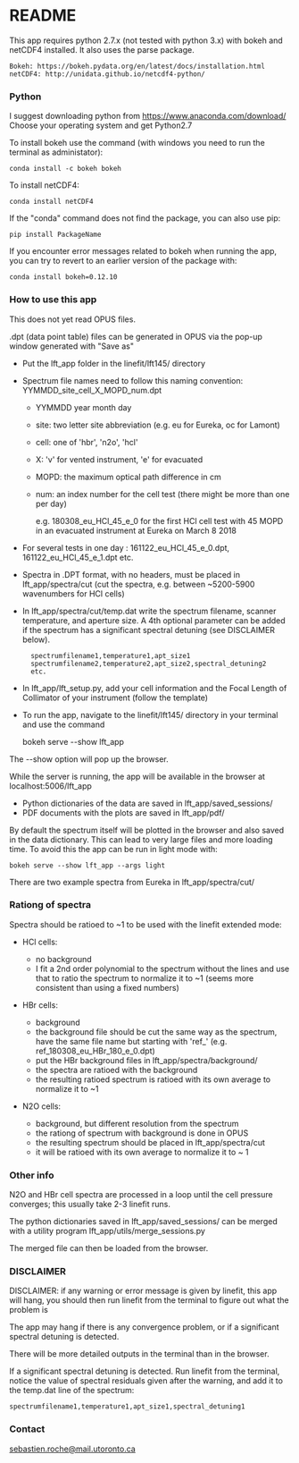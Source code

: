 # README #

This app requires python 2.7.x (not tested with python 3.x) with bokeh and netCDF4 installed.
It also uses the parse package.

	Bokeh: https://bokeh.pydata.org/en/latest/docs/installation.html
	netCDF4: http://unidata.github.io/netcdf4-python/

### Python ###

I suggest downloading python from https://www.anaconda.com/download/
Choose your operating system and get Python2.7

To install bokeh use the command (with windows you need to run the terminal as administator):

	conda install -c bokeh bokeh

To install netCDF4:

	conda install netCDF4

If the "conda" command does not find the package, you can also use pip:

	pip install PackageName

If you encounter error messages related to bokeh when running the app, you can try to revert to an earlier version of the package with:

	conda install bokeh=0.12.10

### How to use this app ###

This does not yet read OPUS files.

.dpt (data point table) files can be generated in OPUS via the pop-up window generated with "Save as" 

- Put the lft_app folder in the linefit/lft145/ directory
- Spectrum file names need to follow this naming convention: YYMMDD_site_cell_X_MOPD_num.dpt
	- YYMMDD year month day
	- site: two letter site abbreviation (e.g. eu for Eureka, oc for Lamont)
	- cell: one of 'hbr', 'n2o', 'hcl'
	- X: 'v' for vented instrument, 'e' for evacuated
	- MOPD: the maximum optical path difference in cm
	- num: an index number for the cell test (there might be more than one per day)
	
		e.g. 180308_eu_HCl_45_e_0 for the first HCl cell test with 45 MOPD in an evacuated instrument at Eureka on March 8 2018

- For several tests in one day : 161122_eu_HCl_45_e_0.dpt, 161122_eu_HCl_45_e_1.dpt etc.
- Spectra in .DPT format, with no headers, must be placed in lft_app/spectra/cut (cut the spectra, e.g. between ~5200-5900 wavenumbers for HCl cells)
- In lft_app/spectra/cut/temp.dat write the spectrum filename, scanner temperature, and aperture size. A 4th optional parameter can be added if the spectrum has a significant spectral detuning (see DISCLAIMER below).
	
		spectrumfilename1,temperature1,apt_size1
		spectrumfilename2,temperature2,apt_size2,spectral_detuning2
		etc.
	
- In lft_app/lft_setup.py, add your cell information and the Focal Length of Collimator of your instrument (follow the template)

- To run the app, navigate to the linefit/lft145/ directory in your terminal and use the command

	bokeh serve --show lft_app

The --show option will pop up the browser.

While the server is running, the app will be available in the browser at localhost:5006/lft_app

- Python dictionaries of the data are saved in lft_app/saved_sessions/
- PDF documents with the plots are saved in lft_app/pdf/

By default the spectrum itself will be plotted in the browser and also saved in the data dictionary.
This can lead to very large files and more loading time. To avoid this the app can be run in light mode with:

	bokeh serve --show lft_app --args light

There are two example spectra from Eureka in lft_app/spectra/cut/

### Rationg of spectra ###

Spectra should be ratioed to ~1 to be used with the linefit extended mode:

- HCl cells: 
	- no background
	- I fit a 2nd order polynomial to the spectrum without the lines and use that to ratio the spectrum to normalize it to ~1 (seems more consistent than using a fixed numbers)

- HBr cells:
	- background
	- the background file should be cut the same way as the spectrum, have the same file name but starting with 'ref_' (e.g. ref_180308_eu_HBr_180_e_0.dpt)
	- put the HBr background files in lft_app/spectra/background/
	- the spectra are ratioed with the background
	- the resulting ratioed spectrum is ratioed with its own average to normalize it to ~1

- N2O cells:
	- background, but different resolution from the spectrum
	- the rationg of spectrum with background is done in OPUS
	- the resulting spectrum should be placed in lft_app/spectra/cut
	- it will be ratioed with its own average to normalize it to ~ 1

### Other info ###

N2O and HBr cell spectra are processed in a loop until the cell pressure converges; this usually take 2-3 linefit runs.

The python dictionaries saved in lft_app/saved_sessions/ can be merged with a utility program lft_app/utils/merge_sessions.py

The merged file can then be loaded from the browser.

### DISCLAIMER ###

DISCLAIMER: if any warning or error message is given by linefit, this app will hang, you should then run linefit from the terminal to figure out what the problem is

The app may hang if there is any convergence problem, or if a significant spectral detuning is detected.

There will be more detailed outputs in the terminal than in the browser.

If a significant spectral detuning is detected. Run linefit from the terminal, notice the value of spectral residuals given after the warning, and add it to the temp.dat line of the spectrum:

	spectrumfilename1,temperature1,apt_size1,spectral_detuning1

### Contact ###

sebastien.roche@mail.utoronto.ca
